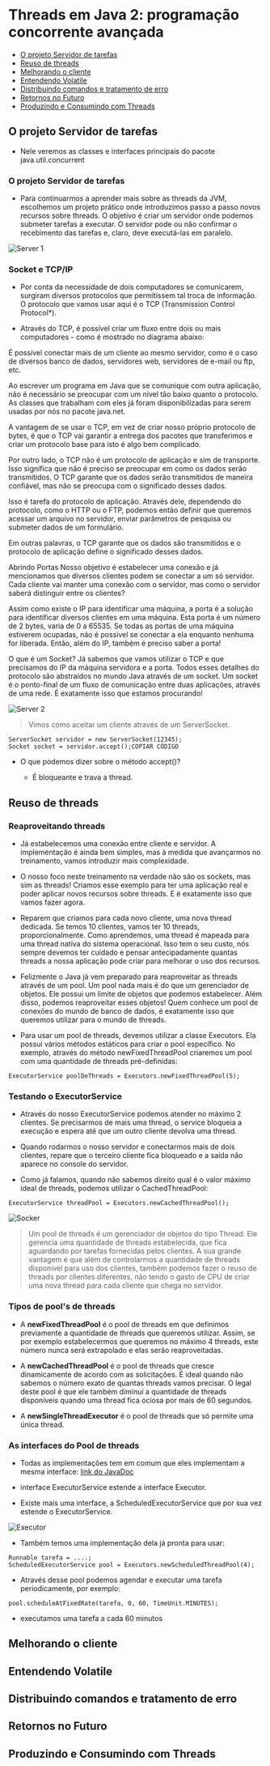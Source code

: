 # Threads em Java 2: programação concorrente avançada

- [O projeto Servidor de tarefas](#anc1)
- [Reuso de threads](#anc2)
- [Melhorando o cliente](#anc3)
- [Entendendo Volatile](#anc4)
- [Distribuindo comandos e tratamento de erro](#anc5)
- [Retornos no Futuro](#anc6)
- [Produzindo e Consumindo com Threads](#anc7)



## O projeto Servidor de tarefas

<a name="anc1"></a>

- Nele veremos as classes e interfaces principais do pacote java.util.concurrent

### O projeto Servidor de tarefas

- Para continuarmos a aprender mais sobre as threads da JVM, escolhemos um projeto prático onde introduzimos passo a passo novos recursos sobre threads. O objetivo é criar um servidor onde podemos submeter tarefas a executar. O servidor pode ou não confirmar o recebimento das tarefas e, claro, deve executá-las em paralelo. 

![Server 1](../img_readme/thread2_server_client.png)

### Socket e TCP/IP
- Por conta da necessidade de dois computadores se comunicarem, surgiram diversos protocolos que permitissem tal troca de informação. O protocolo que vamos usar aqui é o TCP (Transmission Control Protocol*).

- Através do TCP, é possível criar um fluxo entre dois ou mais computadores - como é mostrado no diagrama abaixo:

É possível conectar mais de um cliente ao mesmo servidor, como é o caso de diversos banco de dados, servidores web, servidores de e-mail ou ftp, etc.

Ao escrever um programa em Java que se comunique com outra aplicação, não é necessário se preocupar com um nível tão baixo quanto o protocolo. As classes que trabalham com eles já foram disponibilizadas para serem usadas por nós no pacote java.net.

A vantagem de se usar o TCP, em vez de criar nosso próprio protocolo de bytes, é que o TCP vai garantir a entrega dos pacotes que transferimos e criar um protocolo base para isto é algo bem complicado.

Por outro lado, o TCP não é um protocolo de aplicação e sim de transporte. Isso significa que não é preciso se preocupar em como os dados serão transmitidos. O TCP garante que os dados serão transmitidos de maneira confiável, mas não se preocupa com o significado desses dados.

Isso é tarefa do protocolo de aplicação. Através dele, dependendo do protocolo, como o HTTP ou o FTP, podemos então definir que queremos acessar um arquivo no servidor, enviar parâmetros de pesquisa ou submeter dados de um formulário.

Em outras palavras, o TCP garante que os dados são transmitidos e o protocolo de aplicação define o significado desses dados.

Abrindo Portas
Nosso objetivo é estabelecer uma conexão e já mencionamos que diversos clientes podem se conectar a um só servidor. Cada cliente vai manter uma conexão com o servidor, mas como o servidor saberá distinguir entre os clientes?

Assim como existe o IP para identificar uma máquina, a porta é a solução para identificar diversos clientes em uma máquina. Esta porta é um número de 2 bytes, varia de 0 a 65535. Se todas as portas de uma máquina estiverem ocupadas, não é possível se conectar a ela enquanto nenhuma for liberada. Então, além do IP, também é preciso saber a porta!

O que é um Socket?
Já sabemos que vamos utilizar o TCP e que precisamos do IP da máquina servidora e a porta. Todos esses detalhes do protocolo são abstraídos no mundo Java através de um socket. Um socket é o ponto-final de um fluxo de comunicação entre duas aplicações, através de uma rede. É exatamente isso que estamos procurando!

![Server 2](../img_readme/thread2_server_client2.png)

> Vimos como aceitar um cliente através de um ServerSocket.
```
ServerSocket servidor = new ServerSocket(12345);
Socket socket = servidor.accept();COPIAR CÓDIGO
```
- O que podemos dizer sobre o método accept()?

	- É bloqueante e trava a thread.	


## Reuso de threads

<a name="anc2"></a>


### Reaproveitando threads

- Já estabelecemos uma conexão entre cliente e servidor. A implementação é ainda bem simples, mas à medida que avançarmos no treinamento, vamos introduzir mais complexidade.

- O nosso foco neste treinamento na verdade não são os sockets, mas sim as threads! Criamos esse exemplo para ter uma aplicação real e poder aplicar novos recursos sobre threads. E é exatamente isso que vamos fazer agora.

- Reparem que criamos para cada novo cliente, uma nova thread dedicada. Se temos 10 clientes, vamos ter 10 threads, proporcionalmente. Como aprendemos, uma thread é mapeada para uma thread nativa do sistema operacional. Isso tem o seu custo, nós sempre devemos ter cuidado e pensar antecipadamente quantas threads a nossa aplicação pode criar para melhorar o uso dos recursos.

- Felizmente o Java já vem preparado para reaproveitar as threads através de um pool. Um pool nada mais é do que um gerenciador de objetos. Ele possui um limite de objetos que podemos estabelecer. Além disso, podemos reaproveitar esses objetos! Quem conhece um pool de conexões do mundo de banco de dados, é exatamente isso que queremos utilizar para o mundo de threads.

- Para usar um pool de threads, devemos utilizar a classe Executors. Ela possui vários métodos estáticos para criar o pool específico. No exemplo, através do método newFixedThreadPool criaremos um pool com uma quantidade de threads pré-definidas:

```
ExecutorService poolDeThreads = Executors.newFixedThreadPool(5); 
```

### Testando o ExecutorService
- Através do nosso ExecutorService podemos atender no máximo 2 clientes. Se precisarmos de mais uma thread, o service bloqueia a execução e espera até que um outro cliente devolva uma thread.

- Quando rodarmos o nosso servidor e conectarmos mais de dois clientes, repare que o terceiro cliente fica bloqueado e a saída não aparece no console do servidor.

- Como já falamos, quando não sabemos direito qual é o valor máximo ideal de threads, podemos utilizar o CachedThreadPool:

```
ExecutorService threadPool = Executors.newCachedThreadPool();
```
![Socker](../img_readme/threads_socket.png)

> Um pool de threads é um gerenciador de objetos do tipo Thread. Ele gerencia uma quantidade de threads estabelecida, que fica aguardando por tarefas fornecidas pelos clientes. A sua grande vantagem é que além de controlarmos a quantidade de threads disponível para uso dos clientes, também podemos fazer o reuso de threads por clientes diferentes, não tendo o gasto de CPU de criar uma nova thread para cada cliente que chega no servidor.

### Tipos de pool's de threads 
- A **newFixedThreadPool** é o pool de threads em que definimos previamente a quantidade de threads que queremos utilizar. Assim, se por exemplo estabelecermos que queremos no máximo 4 threads, este número nunca será extrapolado e elas serão reaproveitadas.

- A **newCachedThreadPool** é o pool de threads que cresce dinamicamente de acordo com as solicitações. É ideal quando não sabemos o número exato de quantas threads vamos precisar. O legal deste pool é que ele também diminuí a quantidade de threads disponíveis quando uma thread fica ociosa por mais de 60 segundos.

- A **newSingleThreadExecutor** é o pool de threads que só permite uma única thread.

### As interfaces do Pool de threads
- Todas as implementações tem em comum que eles implementam a mesma interface: [link do JavaDoc](https://docs.oracle.com/javase/10/docs/api/java/util/concurrent/ExecutorService.html)

- interface ExecutorService estende a interface Executor.

- Existe mais uma interface, a ScheduledExecutorService que por sua vez estende o ExecutorService.

![Executor](../img_readme/executors.png)

- Também temos uma implementação dela já pronta para usar:

```
Runnable tarefa = ....;
ScheduledExecutorService pool = Executors.newScheduledThreadPool(4);
```
- Através desse pool podemos agendar e executar uma tarefa periodicamente, por exemplo:

```
pool.scheduleAtFixedRate(tarefa, 0, 60, TimeUnit.MINUTES); 
```
- executamos uma tarefa a cada 60 minutos

## Melhorando o cliente

<a name="anc3"></a>

## Entendendo Volatile

<a name="anc4"></a>


## Distribuindo comandos e tratamento de erro

<a name="anc5"></a>

## Retornos no Futuro

<a name="anc6"></a>

## Produzindo e Consumindo com Threads

<a name="anc7"></a>